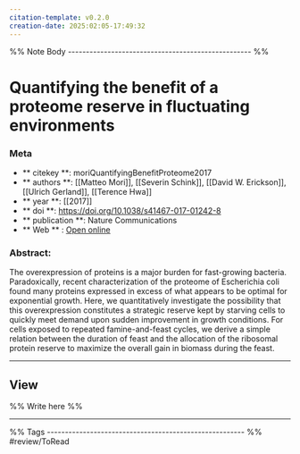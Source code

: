 ```yaml
---
citation-template: v0.2.0
creation-date: 2025:02:05-17:49:32
---
```


%% Note Body --------------------------------------------------- %%
# Quantifying the benefit of a proteome reserve in fluctuating environments

### Meta
- ** citekey **: moriQuantifyingBenefitProteome2017
- ** authors **: [[Matteo Mori]], [[Severin Schink]], [[David W. Erickson]], [[Ulrich Gerland]], [[Terence Hwa]]
- ** year **: [[2017]]
- ** doi **: https://doi.org/10.1038/s41467-017-01242-8
- ** publication **: Nature Communications
- ** Web ** : [Open online]()


### Abstract:
The overexpression of proteins is a major burden for fast-growing bacteria. Paradoxically, recent characterization of the proteome of Escherichia coli found many proteins expressed in excess of what appears to be optimal for exponential growth. Here, we quantitatively investigate the possibility that this overexpression constitutes a strategic reserve kept by starving cells to quickly meet demand upon sudden improvement in growth conditions. For cells exposed to repeated famine-and-feast cycles, we derive a simple relation between the duration of feast and the allocation of the ribosomal protein reserve to maximize the overall gain in biomass during the feast.

___

## View

%% Write here %%





___
%% Tags  ------------------------------------------------------- %%
#review/ToRead
